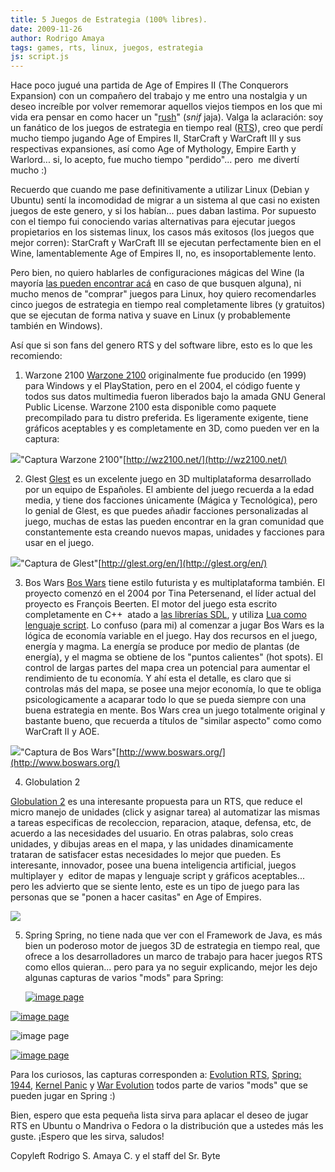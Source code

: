 ```yaml
---
title: 5 Juegos de Estrategia (100% libres).
date: 2009-11-26
author: Rodrigo Amaya
tags: games, rts, linux, juegos, estrategia
js: script.js
---
```


Hace poco jugué una partida de Age of Empires II (The Conquerors Expansion)
      con un compañero del trabajo y me entro una nostalgia y un deseo increíble por volver
      rememorar aquellos viejos tiempos en los que mi vida era pensar en como hacer un "[rush](http://usuarios.lycos.es/aprendizaoe/pon.php?web=proyecto2.html)"
      (*snif* jaja).
Valga la aclaración: soy un fanático de los juegos de estrategia en
      tiempo real ([RTS](http://es.wikipedia.org/wiki/Juego_de_estrategia_en_tiempo_real)), creo
      que perdí mucho tiempo jugando Age of Empires II, StarCraft y WarCraft III y sus respectivas
      expansiones, así como Age of Mythology, Empire Earth y Warlord... si, lo acepto, fue mucho
      tiempo "perdido"... pero  me divertí mucho :)

Recuerdo que
      cuando me pase definitivamente a utilizar Linux (Debian y Ubuntu) sentí la incomodidad de
      migrar a un sistema al que casi no existen juegos de este genero, y si los habían... pues
      daban lastima. Por supuesto con el tiempo fui conociendo varias alternativas para ejecutar
      juegos propietarios en los sistemas linux, los casos más exitosos (los juegos que mejor
      corren): StarCraft y WarCraft III se ejecutan perfectamente bien en el Wine, lamentablemente
      Age of Empires II, no, es insoportablemente lento.

Pero bien, no quiero
      hablarles de configuraciones mágicas del Wine (la mayoría [las pueden encontrar acá](http://appdb.winehq.org/) en caso de que busquen
      alguna), ni mucho menos de "comprar" juegos para Linux, hoy quiero recomendarles cinco juegos
      de estrategia en tiempo real completamente libres (y gratuitos) que se ejecutan de forma
      nativa y suave en Linux (y probablemente también en Windows).

Así que
      si son fans del genero RTS y del software libre, esto es lo que les recomiendo:

1) Warzone 2100
[Warzone 2100](http://www.junauza.com/2008/06/linux-got-game-warzone-2100.html) originalmente fue producido (en 1999) para Windows y el PlayStation, pero en el
      2004, el código fuente y todos sus datos multimedia fueron liberados bajo la amada GNU General
      Public License. Warzone 2100 esta disponible como paquete precompilado para tu distro
      preferida. Es ligeramente exigente, tiene gráficos aceptables y es completamente en 3D, como
      pueden ver en la captura:

[![](http://4.bp.blogspot.com/_UqUwVPikChs/SMerpDyqwmI/AAAAAAAAFFM/IdZO59fTfjo/s400/warzone.jpg)](http://4.bp.blogspot.com/_UqUwVPikChs/SMerpDyqwmI/AAAAAAAAFFM/IdZO59fTfjo/s1600-h/warzone.jpg)"Captura Warzone 2100"[http://wz2100.net/](http://wz2100.net/)

2)
      Glest
[Glest](http://glest.org/) es un
      excelente juego en 3D multiplataforma desarrollado por un equipo de Españoles. El ambiente del
      juego recuerda a la edad media, y tiene dos facciones únicamente (Mágica y Tecnológica), pero
      lo genial de Glest, es que puedes añadir facciones personalizadas al juego, muchas de estas
      las pueden encontrar en la gran comunidad que constantemente esta creando nuevos mapas,
      unidades y facciones para usar en el juego.

[![](http://4.bp.blogspot.com/_UqUwVPikChs/SMerpTkB5rI/AAAAAAAAFFU/wTVddqZ1kxw/s400/glest.jpg)](http://4.bp.blogspot.com/_UqUwVPikChs/SMerpTkB5rI/AAAAAAAAFFU/wTVddqZ1kxw/s1600-h/glest.jpg)"Captura de
      Glest"[http://glest.org/en/](http://glest.org/en/)

3) Bos
      Wars
[Bos Wars](http://www.boswars.org/) tiene
      estilo futurista y es multiplataforma también. El proyecto comenzó en el 2004 por Tina
      Petersenand, el líder actual del proyecto es François Beerten. El motor del juego esta escrito
      completamente en C++  atado a [las librerías SDL](http://www.libsdl.org/), y utiliza [Lua como lenguaje script](http://www.lua.org/).
Lo confuso (para mi) al comenzar a jugar Bos Wars es la lógica de
      economía variable en el juego. Hay dos recursos en el juego, energía y magma. La energía se
      produce por medio de plantas (de energía), y el magma se obtiene de los "puntos calientes"
      (hot spots). El control de largas partes del mapa crea un potencial para aumentar el
      rendimiento de tu economía. Y ahí esta el detalle, es claro que si controlas más del mapa, se
      posee una mejor economía, lo que te obliga psicologicamente a acaparar todo lo que se pueda
      siempre con una buena estrategia en mente. Bos Wars crea un juego totalmente original y
      bastante bueno, que recuerda a títulos de "similar aspecto" como como WarCraft II y AOE.

[![](http://4.bp.blogspot.com/_UqUwVPikChs/SMerpeoFypI/AAAAAAAAFFc/SPB6e9M7uR8/s400/boswars-2.4-0.jpg)](http://4.bp.blogspot.com/_UqUwVPikChs/SMerpeoFypI/AAAAAAAAFFc/SPB6e9M7uR8/s1600-h/boswars-2.4-0.jpg)"Captura de Bos Wars"[http://www.boswars.org/](http://www.boswars.org/)

4)
      Globulation 2

[Globulation 2](http://www.globulation2.org/) es una interesante propuesta
      para un RTS, que reduce el micro manejo de unidades (click y asignar tarea) al automatizar las
      mismas a tareas especificas de recoleccion, reparacion, ataque, defensa, etc, de acuerdo a las
      necesidades del usuario. En otras palabras, solo creas unidades, y dibujas areas en el mapa, y
      las unidades dinamicamente trataran de satisfacer estas necesidades lo mejor que pueden. Es
      interesante, innovador, posee una buena inteligencia artificial, juegos multiplayer
      y  editor de mapas y lenguaje script y gráficos aceptables... pero les advierto que
      se siente lento, este es un tipo de juego para las personas que se "ponen a hacer casitas" en
      Age of Empires.

![](http://4.bp.blogspot.com/_UqUwVPikChs/SMerpiDMpCI/AAAAAAAAFFk/LvLDdNbhhos/s400/globu2.jpg)

5) Spring
Spring, no tiene nada que ver con el Framework de Java, es más bien un poderoso motor de
      juegos 3D de estrategia en tiempo real, que ofrece a los desarrolladores un marco de trabajo
      para hacer juegos RTS como ellos quieran... pero para ya no seguir explicando, mejor les dejo
      algunas capturas de varios "mods" para Spring:

      [![image page](http://springrts.com/mediawiki/images/thumb/8/85/EvoRTS_screenshot.jpg/300px-EvoRTS_screenshot.jpg)](http://springrts.com/wiki/Image:EvoRTS_screenshot.jpg)

[![image page](http://springrts.com/mediawiki/images/thumb/2/24/S44_tigers.jpg/300px-S44_tigers.jpg)](http://springrts.com/wiki/Image:S44_tigers.jpg)

 ![image page](http://springrts.com/mediawiki/images/thumb/1/19/Kernel_Panic_3.4.jpg/300px-Kernel_Panic_3.4.jpg)

[![image page](http://springrts.com/mediawiki/images/thumb/7/70/Warevoscreen.jpg/300px-Warevoscreen.jpg)](http://springrts.com/wiki/Image:Warevoscreen.jpg)

Para los curiosos, las capturas
      corresponden a: [Evolution RTS](http://www.evolutionrts.info/), [Spring: 1944](http://www.spring1944.org/), [Kernel Panic](http://springrts.com/wiki/Kernel_Panic) y
      [War Evolution](http://springrts.com/wiki/War_Evolution) todos parte de varios "mods" que se pueden jugar en Spring :)

Bien, espero que esta pequeña lista sirva para aplacar el deseo de jugar RTS
      en Ubuntu o Mandriva o Fedora o la distribución que a ustedes más les guste. ¡Espero que les
      sirva, saludos!

Copyleft Rodrigo
      S. Amaya C. y el staff del Sr. Byte
